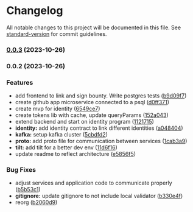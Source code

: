 # Changelog

All notable changes to this project will be documented in this file. See [standard-version](https://github.com/conventional-changelog/standard-version) for commit guidelines.

### [0.0.3](https://github.com/0xksure/microsvc-k8s/compare/v0.0.2...v0.0.3) (2023-10-26)

### 0.0.2 (2023-10-26)


### Features

* add frontend to link and sign bounty. Write postgres tests ([b9d09f7](https://github.com/0xksure/microsvc-k8s/commit/b9d09f771c4cfd1cabbe2c4dacbcff7901199a33))
* create github app microservice connected to a psql ([d0ff371](https://github.com/0xksure/microsvc-k8s/commit/d0ff3719b1e0f837a61d09ee272af0ca85bf96d0))
* create mvp for identity ([6549ce7](https://github.com/0xksure/microsvc-k8s/commit/6549ce78038508c4b4dfd83fa81ed69b1307bf7c))
* create tokens lib with cache, update queryParams ([152a043](https://github.com/0xksure/microsvc-k8s/commit/152a043d2afe787054046abd426461b489dc8467))
* extend backend and start on identity program ([1121715](https://github.com/0xksure/microsvc-k8s/commit/1121715f26bc98b7919c3033cbe7f6dd24d80214))
* **identity:** add identity contract to link different identities ([a048404](https://github.com/0xksure/microsvc-k8s/commit/a0484042ecfae1fd020c2be0dd389b3f9ffe3afe))
* **kafka:** setup kafka cluster ([5cbdfd2](https://github.com/0xksure/microsvc-k8s/commit/5cbdfd2d1d5189fde8920c78f7f00ebabdc036e4))
* **proto:** add proto file for communication between services ([1cab3a9](https://github.com/0xksure/microsvc-k8s/commit/1cab3a9f927d7243a1d24a919d9bcfb3483aa9b0))
* **tilt:** add tilt for a better dev env ([11d6f16](https://github.com/0xksure/microsvc-k8s/commit/11d6f16fe2ab5155d58c16587bd3ecadb8842ca7))
* update readme to reflect architecture ([e5856f5](https://github.com/0xksure/microsvc-k8s/commit/e5856f57f865da5dd6558a6ef9747153078bc290))


### Bug Fixes

* adjust services and application code to communicate properly ([b5b53c1](https://github.com/0xksure/microsvc-k8s/commit/b5b53c1a2abf40acbba6bd4956b8e10c9d76a93c))
* **gitignore:** update gitignore to not include local validator ([b330e4f](https://github.com/0xksure/microsvc-k8s/commit/b330e4f0da53bf10cf4bb1758874638b1f9e5aad))
* reorg ([b2060d9](https://github.com/0xksure/microsvc-k8s/commit/b2060d9e5fe553023b8adf65d59355a439285b63))
